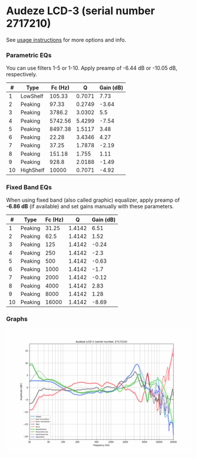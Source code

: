 # Audeze LCD-3 (serial number 2717210)
See [usage instructions](https://github.com/jaakkopasanen/AutoEq#usage) for more options and info.

### Parametric EQs
You can use filters 1-5 or 1-10. Apply preamp of -6.44 dB or -10.05 dB, respectively.

|   # | Type      |   Fc (Hz) |      Q |   Gain (dB) |
|-----|-----------|-----------|--------|-------------|
|   1 | LowShelf  |    105.33 | 0.7071 |        7.73 |
|   2 | Peaking   |     97.33 | 0.2749 |       -3.64 |
|   3 | Peaking   |   3786.2  | 3.0302 |        5.5  |
|   4 | Peaking   |   5742.56 | 5.4299 |       -7.54 |
|   5 | Peaking   |   8497.38 | 1.5117 |        3.48 |
|   6 | Peaking   |     22.28 | 3.4346 |        4.27 |
|   7 | Peaking   |     37.25 | 1.7878 |       -2.19 |
|   8 | Peaking   |    151.18 | 1.755  |        1.11 |
|   9 | Peaking   |    928.8  | 2.0188 |       -1.49 |
|  10 | HighShelf |  10000    | 0.7071 |       -4.92 |

### Fixed Band EQs
When using fixed band (also called graphic) equalizer, apply preamp of **-6.86 dB** (if available) and set gains manually with these parameters.

|   # | Type    |   Fc (Hz) |      Q |   Gain (dB) |
|-----|---------|-----------|--------|-------------|
|   1 | Peaking |     31.25 | 1.4142 |        6.51 |
|   2 | Peaking |     62.5  | 1.4142 |        1.52 |
|   3 | Peaking |    125    | 1.4142 |       -0.24 |
|   4 | Peaking |    250    | 1.4142 |       -2.3  |
|   5 | Peaking |    500    | 1.4142 |       -0.63 |
|   6 | Peaking |   1000    | 1.4142 |       -1.7  |
|   7 | Peaking |   2000    | 1.4142 |       -0.12 |
|   8 | Peaking |   4000    | 1.4142 |        2.83 |
|   9 | Peaking |   8000    | 1.4142 |        1.28 |
|  10 | Peaking |  16000    | 1.4142 |       -8.69 |

### Graphs
![](./Audeze%20LCD-3%20(serial%20number%202717210).png)

